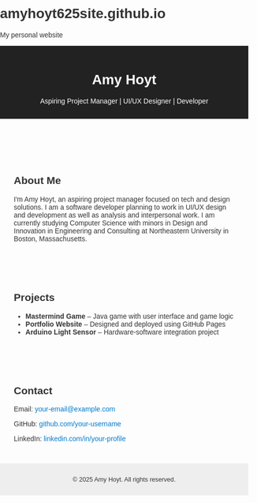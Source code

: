 # amyhoyt625site.github.io
My personal website


<!DOCTYPE html>
<html lang="en">
<head>
  <meta charset="UTF-8" />
  <meta name="viewport" content="width=device-width, initial-scale=1.0" />
  <title>Amy Hoyt – Portfolio</title>
  <style>
    body {
      font-family: Arial, sans-serif;
      margin: 0;
      padding: 0;
      background-color: #fdfdfd;
      color: #333;
    }
    header {
      background-color: #222;
      color: white;
      padding: 1em;
      text-align: center;
    }
    section {
      padding: 2em;
    }
    footer {
      background-color: #eee;
      text-align: center;
      padding: 1em;
      font-size: 0.9em;
    }
    a {
      color: #007acc;
      text-decoration: none;
    }
  </style>
</head>
<body>
  <header>
    <h1>Amy Hoyt</h1>
    <p>Aspiring Project Manager | UI/UX Designer | Developer</p>
  </header>

  <section>
    <h2>About Me</h2>
    <p>
      I'm Amy Hoyt, an aspiring project manager focused on tech and design solutions.
      I am a software developer planning to work in UI/UX design and development as well as analysis and interpersonal work.
      I am currently studying Computer Science with minors in Design and Innovation in Engineering and Consulting at Northeastern University in Boston, Massachusetts.
    </p>
  </section>

  <section>
    <h2>Projects</h2>
    <ul>
      <li><strong>Mastermind Game</strong> – Java game with user interface and game logic</li>
      <li><strong>Portfolio Website</strong> – Designed and deployed using GitHub Pages</li>
      <li><strong>Arduino Light Sensor</strong> – Hardware-software integration project</li>
    </ul>
  </section>

  <section>
    <h2>Contact</h2>
    <p>Email: <a href="mailto:your-email@example.com">your-email@example.com</a></p>
    <p>GitHub: <a href="https://github.com/your-username" target="_blank">github.com/your-username</a></p>
    <p>LinkedIn: <a href="https://linkedin.com/in/your-profile" target="_blank">linkedin.com/in/your-profile</a></p>
  </section>

  <footer>
    <p>© 2025 Amy Hoyt. All rights reserved.</p>
  </footer>
</body>
</html>
